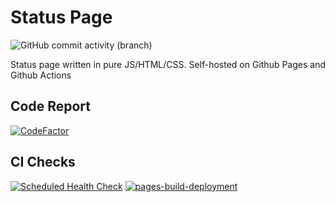 # Status Page 

![GitHub commit activity (branch)](https://img.shields.io/github/commit-activity/m/Awan/status-page?logo=github)


Status page written in pure JS/HTML/CSS. Self-hosted on Github Pages and Github Actions

## Code Report

[![CodeFactor](https://www.codefactor.io/repository/github/Awan/status-page/badge)](https://www.codefactor.io/repository/github/Awan/status-page)

## CI Checks

[![Scheduled Health Check](https://github.com/Awan/status-page/actions/workflows/health-check.yml/badge.svg)](https://github.com/Awan/status-page/actions/workflows/health-check.yml) [![pages-build-deployment](https://github.com/Awan/status-page/actions/workflows/pages/pages-build-deployment/badge.svg)](https://github.com/Awan/status-page/actions/workflows/pages/pages-build-deployment)
